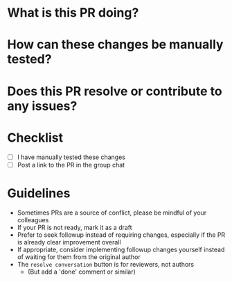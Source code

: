 # What is this PR doing?


# How can these changes be manually tested?


# Does this PR resolve or contribute to any issues?


# Checklist
- [ ] I have manually tested these changes
- [ ] Post a link to the PR in the group chat

# Guidelines
- Sometimes PRs are a source of conflict, please be mindful of your colleagues
- If your PR is not ready, mark it as a draft
- Prefer to seek followup instead of requiring changes, especially if the PR is
  already clear improvement overall
- If appropriate, consider implementing followup changes yourself instead of
  waiting for them from the original author
- The `resolve conversation` button is for reviewers, not authors
  - (But add a 'done' comment or similar)
